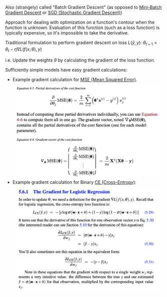 Also (strangely) called "Batch Gradient Descent" (as opposed to [Mini-Batch Gradient Descent](Algorithms/Training/Iterative%20Optimization%20Techniques/Mini-Batch%20Gradient%20Descent.md) or [SGD (Stochastic Gradient Descent)](Algorithms/Training/Iterative%20Optimization%20Techniques/SGD%20(Stochastic%20Gradient%20Descent).md))

Approach for dealing with optimization on a function's contour when the function is unknown. Evaluation of this function (such as a loss function) is typically expensive, so it's impossible to take the derivative.

Traditional formulation to perform gradient descent on loss $L(\hat{y},y)$:
$\theta_{t+1} = \theta_t-\eta\nabla L(f(x;\theta),y)$

i.e. Update the weights $\theta$ by calculating the gradient of the loss function.

Sufficiently simple models have easy gradient calculations:

- Example gradient calculation for [MSE (Mean Squared Error)](Algorithms/Training/Loss%20Functions/MSE%20(Mean%20Squared%20Error).md).
![](Screenshots/GeronEquation4-6.png)
- Example gradient calculation for Binary [CE (Cross-Entropy)](Algorithms/Training/Loss%20Functions/CE%20(Cross-Entropy).md):
![](Screenshots/JurafskyMartinEquation5-29.png)